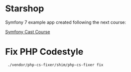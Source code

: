 # Starshop
Symfony 7 example app created following the next course:

[Symfony Cast Course](https://symfonycasts.com/screencast/symfony)

# Fix PHP Codestyle
```shell
 ./vendor/php-cs-fixer/shim/php-cs-fixer fix
```